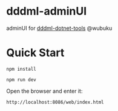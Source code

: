 # dddml-adminUI

adminUI for [dddml-dotnet-tools][1] @wubuku

# Quick Start

```
npm install

npm run dev
```

Open the browser and enter it:

```
http://localhost:8086/web/index.html
```



  [1]: https://github.com/wubuku/dddml-dotnet-tools